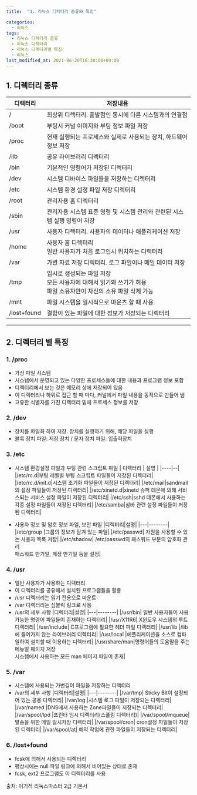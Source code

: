 ```yaml
---
title:  "1. 리눅스 디텍터리 종류와 특징"

categories:
  - 리눅스
tags:
  - 리눅스 디렉터리 종류
  - 리눅스 디렉터리
  - 리눅스 디렉터리별 특징
  - 리눅스
last_modified_at: 2021-06-20T16:30:00+09:00
---
```


## 1. 디렉터리 종류
|디렉터리|저장내용|
|---|-----|
|/	|최상위 디렉터리. 출발점인 동시에 다른 시스템과의 연결점|
|/boot|	부팅시 커널 이미지와 부팅 정보 파일 저장|
|/proc|현재 실행되는 프로세스와 실제로 사용되는 장치, 하드웨어 정보 저장|
|/lib|공유 라이브러리 디렉터리|
|/bin|기본적인 명령어가 저장된 디렉터리|
|/dev|	시스템 디바이스 파일들을 저장하는 디렉터리|
|/etc|	시스템 환경 설정 파일 저장 디렉터리|
|/root|	관리자용 홈 디렉터리|
|/sbin|	관리자용 시스템 표준 명령 및 시스템 관리와 관련된 시스템 실행 명령어 저장|
|/usr	|사용자 디렉터리. 사용자의 데이터나 애플리케이션 저장|
|/home	|사용자 홈 디렉터리<br>일반 사용자가 처음 로그인시 위치하는 디렉터리|
|/var	|가변 자료 저장 디렉터리. 로그 파일이나 메일 데이터 저장
|/tmp	|임시로 생성되는 파일 저장<br>모든 사용자에 대해서 읽기와 쓰기가 허용<br>파일 소유자만이 자신의 소유 파일 삭제 가능|
|/mnt	|파일 시스템을 일시적으로 마운츠 할 때 사용|
|/lost+found|	결함이 있는 파일에 대한 정보가 저장되는 디렉터리|

-----


## 2. 디렉터리 별 특징
### 1. /proc
- 가상 파일 시스템
- 시스템에서 운영되고 있는 다양한 프로세스들에 대한 내용과 프로그램 정보 포함
- 디렉터리에서 보는 것은 메모리 상에 저장되어 있음
- 이 디렉터리나 하위로 접근 할 때 마다, 커널에서 파일 내용을 동적으로 만들어 냄
- 고유한 식별자를 가진 디렉터리 밑에 프로세스 정보를 저장

### 2. /dev
- 장치를 파일화 하여 저장. 장치를 실행하기 위해, 해당 파일을 실행
- 블록 장치 파일: 저장 장치 / 문자 장치 파일: 입출력장치

### 3. /etc
- 시스템 환경설정 파일과 부팅 관련 스크립트 파일
| 디렉터리 | 설명 |
|----|--|
|/etc/rc.d|부팅 레벨별 부팅 스크립트 파일들이 저장된 디렉터리|
|/etc/rc.d/init.d|시스템 초기화 파일들이 저장된 디렉터리|
|/etc/mail|sandmail의 설정 파일들이 저장된 디렉터리|
|/etc/xinetd.d|xinetd 슈퍼 데몬에 의해 서비스되는 서비스 설정 파일이 저장된 디렉터리|
|/etc/ssh|sshd 데몬에서 사용하는 각종 설정 파일들이 저장된 디렉터리|
|/etc/samba|삼바 관련 설정 파일들이 저장된 디렉터리|


- 사용자 정보 및 암호 정보 파일, 보안 파일
|디렉터리|설명|
|---|--------|
|/etc/group	|그룹의 정보가 담겨 있는 파일|
|/etc/passwd|	자원을 사용할 수 있는 사용자 목록 저장|
|/etc/shadow|	/etc/passwd의 패스워드 부분의 암호화 관리 <br>패스워드 만기일, 계정 만기일 등을 설정|

### 4. /usr
- 일반 사용자가 사용하는 디렉터리
- 이 디렉터리를 공유해서 설치된 프로그램들을 활용
- /usr 디렉터리는 읽기 전용으로 마운트
- /var 디렉터리는 심볼릭 링크로 사용
- /usr의 세부 사항
|디렉터리|설명|
|---|--------|
|/usr/bin|	일반 사용자들이 사용가능한 명령어 파일들이 존재하는 디렉터리|
|/usr/X11R6|	X윈도우 시스템의 루트 디렉터리|
|/usr/include|	C프로그램에 필요한 헤더 파일 디렉터리|
|/usr/lib	|/lib에 들어가지 않는 라이브러리 디렉터리|
|/usr/local	|에플리케이션을 소스로 컴파일하여 설치할 때 이용하는 디렉터리|
|/usr/share/man|명령어들의 도움말을 주는 메뉴얼 페이지 저장 <br>시스템에서 사용하는 모든 man 페이지 파일이 존재|

### 5. /var
- 시스템에 사용되는 가변길이 파일을 저장하는 디렉터리
- /var의 세부 사항
|디렉터리|설명|
|---|--------|
|/var/tmp|	Sticky Bit이 설정되어 있는 공용 디렉터리|
|/var/log	|시스템 로그 파일이 저장되는 디렉터리|
|/var/named	|DNS에서 사용하는 Zone파일들이 저장되는 디렉터리|
|/var/spool/lpd	|프린터 임시 디렉터리(스풀링 디렉터리)|
|/var/spool/mqueue|	발송을 위한 메일 일시저장 디렉터리|
|/var/spool/cron|	cron설정 파일들이 저장된 디렉터리|
|/var/spool/at|	예약 작업에 관한 파일들이 저장되는 디렉터리|

### 6. /lost+found
- fcsk에 의해서 사용되는 디렉터리
- 평상시에는 null 파일 링크에 의해서 비어있는 상태로 존재
- fcsk, ext2 프로그램도 이 디렉터리를 사용

출처: 이기적 리눅스마스터 2급 기본서
